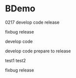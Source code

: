 # BDemo
0217
develop code
release

fixbug
release

develop code

develop code
prepare to release

test1
test2

fixbug
release
